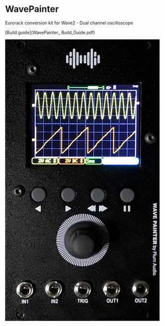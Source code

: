 # WavePainter
Eurorack conversion kit for Wave2 - Dual channel oscilloscope

[Build guide](WavePainter_ Build_Guide.pdf)

![WavePainter](https://github.com/Shayshez/WavePainter/blob/master/WP2s.png?raw=true)
